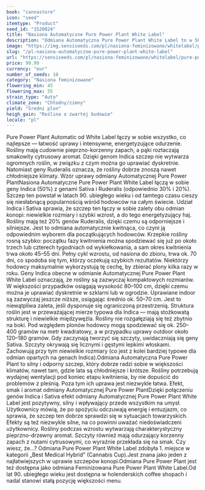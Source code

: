 ```yaml
---
book: "cannastore"
icon: "seed"
itemtype: "Product"
seed_id: "1520024"
title: "Nasiona Automatyczne Pure Power Plant White Label"
description: "Odmiana Automatyczna Pure Power Plant White Label to w 50% Indica. Dzięki udziałowi Sativa (30%) ta niewielka roślina zapewnia uczucie pozytywnej euforii."
image: "https://img.sensiseeds.com/pl/nasiona-feminizowane/whitelabel/pure-pure-power-plant-autoflowering-image.png"
slug: "/pl-nasiona-automatyczne-pure-power-plant-white-label"
url: "https://sensiseeds.com/pl/nasiona-feminizowane/whitelabel/pure-pure-power-plant-autoflowering?a_aid=cannastore"
price: 99.99
currency: "eur"
number_of_seeds: 10
category: "Nasiona feminizowane"
flowering_min: 45
flowering_max: 55
strain_type: "Auto"
climate_zone: "Chłodny/zimny"
yield: "Średni plon"
heigh_gain: "Roślina o zwartej budowie"
locale: "pl"
---
```

Pure Power Plant Automatic od White Label łączy w sobie wszystko, co najlepsze — łatwość uprawy i intensywne, energetyzujące odurzenie. Rośliny mają cudownie pieprzno-korzenny zapach, a pąki roztaczają smakowity cytrusowy aromat. Dzięki genom Indica szczep nie wytwarza ogromnych roślin, w związku z czym można go uprawiać dyskretnie. Natomiast geny Ruderalis oznacza, że rośliny dobrze znoszą nawet chłodniejsze klimaty. Wzór uprawy odmiany Automatycznej Pure Power PlantNasiona Automatyczne Pure Power Plant White Label łączą w sobie geny Indica (50%) z genami Sativa i Ruderalis (odpowiednio 30% i 20%). Szczep ten powstał w latach 90. ubiegłego wieku i od tamtego czasu cieszy się niesłabnącą popularnością wśród hodowców na całym świecie. Udział Indica i Sativa sprawia, że szczep ten łączy w sobie zalety obu odmian konopi: niewielkie rozmiary i szybki wzrost, a do tego energetyzujący haj. Rośliny mają też 20% genów Ruderalis, dzięki czemu są odporniejsze i silniejsze. Jest to odmiana automatycznie kwitnąca, co czyni ją odpowiednim wyborem dla początkujących hodowców. Krzepkie rośliny rosną szybko: początku fazy kwitnienia można spodziewać się już po około trzech lub czterech tygodniach od wykiełkowania, a sam okres kwitnienia trwa około 45–55 dni. Pełny cykl wzrostu, od nasiona do zbioru, trwa ok. 70 dni, co spodoba się tym, którzy oczekują szybkich rezultatów. Niektórzy hodowcy maksymalnie wykorzystują tę cechę, by zbierać plony kilka razy w roku. Geny Indica obecne w odmianie Automatycznej Pure Power Plant White Label oznaczają, że rośliny są zazwyczaj kompaktowych rozmiarów. W większości przypadków osiągają wysokość 80–100 cm, dzięki czemu można je uprawiać dyskretnie w szklarni lub w ogrodzie. Uprawiane indoor są zazwyczaj jeszcze niższe, osiągając średnio ok. 50–70 cm. Jest to niewątpliwa zaleta, jeśli dysponuje się ograniczoną przestrzenią. Struktura roślin jest w przeważającej mierze typowa dla Indica — mają stożkowatą strukturę i niewielkie międzywęźla. Rośliny nie rozgałęziają się też zbytnio na boki. Pod względem plonów hodowcy mogą spodziewać się ok. 250–400 gramów na metr kwadratowy, a w przypadku uprawy outdoor około 120–180 gramów. Gdy zaczynają tworzyć się szczyty, uwidaczniają się geny Sativa. Szczyty okrywają się licznymi i gęstymi lepkimi włoskami. Zachowują przy tym niewielkie rozmiary (co jest z kolei bardziej typowe dla odmian opartych na genach Indica).Odmiana Automatyczna Pure Power Plant to silny i odporny szczep, który dobrze radzi sobie w większości klimatów, nawet tam, gdzie lata są chłodniejsze i krótsze. Rośliny potrzebują wydajnej wentylacji pod koniec etapu kwitnienia, by nie dopuścić do problemów z pleśnią. Poza tym ich uprawa jest niezwykle łatwa. Efekt, smak i aromat odmiany Automatycznej Pure Power PlantDzięki połączeniu genów Indica i Sativa efekt odmiany Automatycznej Pure Power Plant White Label jest pozytywny, silny i wpływający przede wszystkim na umysł. Użytkownicy mówią, że po spożyciu odczuwają energię i entuzjazm, co sprawia, że szczep ten dobrze sprawdzi się w sytuacjach towarzyskich. Efekty są też niezwykle silne, na co powinni uważać niedoświadczeni użytkownicy. Rośliny podczas wzrostu wytwarzają charakterystyczny pieprzno-drzewny aromat. Szczyty również mają odurzający korzenny zapach z nutami cytrusowymi, co wyraźnie przekłada się na smak. Czy wiesz, że…? Odmiana Pure Power Plant White Label zdobyła 1. miejsce w kategorii „Best Medical Hybrid” (Cannabis Cup).Jest znana jako jeden z najłatwiejszych w uprawie szczepów konopi.Odmiana Pure Power Plant jest też dostępna jako odmiana Feminizowana Pure Power Plant White Label.Od lat 90. ubiegłego wieku jest dostępna w holenderskich coffee shopach i nadal stanowi stałą pozycję większości menu.
